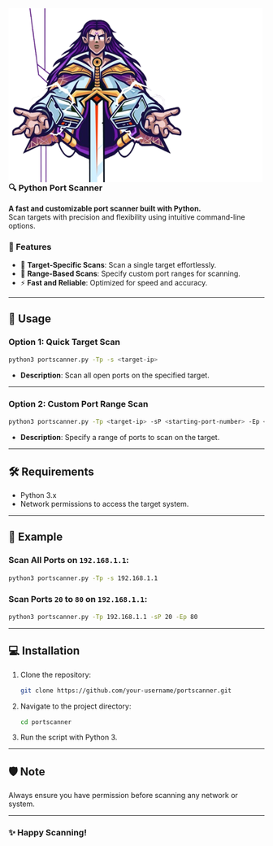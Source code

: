 <div>
  <img src="image/logo.png" alt="Logo" align="left" width="500" style="margin-right: 20px;" />
</div>


### 🔍 Python Port Scanner
  
**A fast and customizable port scanner built with Python.**  
Scan targets with precision and flexibility using intuitive command-line options.


### 📜 Features
- 🎯 **Target-Specific Scans**: Scan a single target effortlessly.
- 🚀 **Range-Based Scans**: Specify custom port ranges for scanning.
- ⚡ **Fast and Reliable**: Optimized for speed and accuracy.

---

## 🔧 Usage

### Option 1: **Quick Target Scan**
```bash
python3 portscanner.py -Tp -s <target-ip>
```
- **Description**: Scan all open ports on the specified target.

---

### Option 2: **Custom Port Range Scan**
```bash
python3 portscanner.py -Tp <target-ip> -sP <starting-port-number> -Ep <ending-port-number>
```
- **Description**: Specify a range of ports to scan on the target.

---

## 🛠️ Requirements
- Python 3.x
- Network permissions to access the target system.

---

## 🌟 Example
### Scan All Ports on `192.168.1.1`:
```bash
python3 portscanner.py -Tp -s 192.168.1.1
```

### Scan Ports `20` to `80` on `192.168.1.1`:
```bash
python3 portscanner.py -Tp 192.168.1.1 -sP 20 -Ep 80
```

---

## 💻 Installation
1. Clone the repository:
   ```bash
   git clone https://github.com/your-username/portscanner.git
   ```
2. Navigate to the project directory:
   ```bash
   cd portscanner
   ```
3. Run the script with Python 3.

---

## 🛡️ Note
Always ensure you have permission before scanning any network or system.

---

### ✨ Happy Scanning!